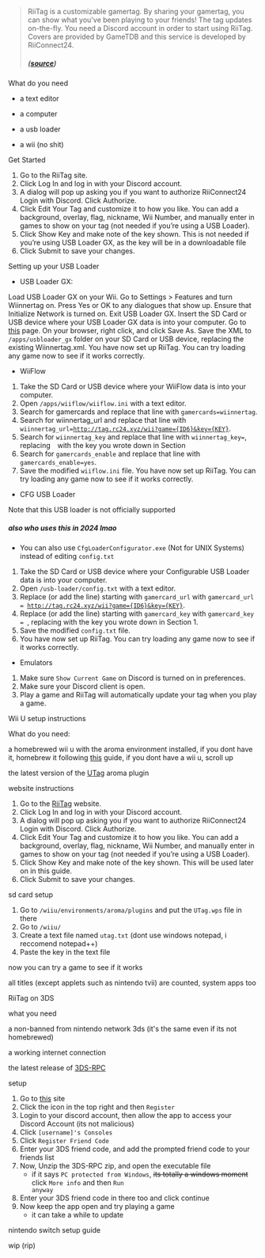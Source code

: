 > RiiTag is a customizable gamertag. By sharing your gamertag, you can show what you've been playing to your friends! The tag updates on-the-fly. You need a Discord account in order to start using RiiTag. Covers are provided by GameTDB and this service is developed by RiiConnect24.
> ##### ([source](https://tag.rc24.xyz))

What do you need

- a text editor

- a computer

- a usb loader

- a wii (no shit)

Get Started

1. Go to the RiiTag site.
2. Click Log In and log in with your Discord account.
3. A dialog will pop up asking you if you want to authorize RiiConnect24 Login with Discord. Click Authorize.
4. Click Edit Your Tag and customize it to how you like. You can add a background, overlay, flag, nickname, Wii Number, and manually enter in games to show on your tag (not needed if you’re using a USB Loader).
5. Click Show Key and make note of the key shown. This is not needed if you’re using USB Loader GX, as the key will be in a downloadable file
6. Click Submit to save your changes.

Setting up your USB Loader

- USB Loader GX:

Load USB Loader GX on your Wii.
Go to Settings > Features and turn Wiinnertag on. Press Yes or OK to any dialogues that show up.
Ensure that Initialize Network is turned on.
Exit USB Loader GX.
Insert the SD Card or USB device where your USB Loader GX data is into your computer.
Go to [this](https://tag.rc24.xyz/Wiinnertag.xml) page.
On your browser, right click, and click Save As.
Save the XML to <code>/apps/usbloader_gx</code> folder on your SD Card or USB device, replacing the existing Wiinnertag.xml.
You have now set up RiiTag. You can try loading any game now to see if it works correctly.

- WiiFlow

1. Take the SD Card or USB device where your WiiFlow data is into your computer.
2. Open <code>/apps/wiiflow/wiiflow.ini</code> with a text editor.
3. Search for gamercards and replace that line with <code>gamercards=wiinnertag</code>.
4. Search for wiinnertag_url and replace that line with <code>wiinnertag_url=http://tag.rc24.xyz/wii?game={ID6}&key={KEY}</code>.
5. Search for <code>wiinnertag_key</code> and replace that line with <code>wiinnertag_key=<key></code>,  replacing<code> <key> </code>with the key you wrote down in Section 
6. Search for <code>gamercards_enable</code> and replace that line with <code>gamercards_enable=yes</code>.
7. Save the modified <code>wiiflow.ini</code> file.
You have now set up RiiTag. You can try loading any game now to see if it works correctly.

- CFG USB Loader

Note that this USB loader is not officially supported
##### also who uses this in 2024 lmao

- You can also use <code>CfgLoaderConfigurator.exe</code> (Not for UNIX Systems) instead of editing <code>config.txt</code>

1. Take the SD Card or USB device where your Configurable USB Loader data is into your computer.
2. Open <code>/usb-loader/config.txt</code> with a text editor.
3. Replace (or add the line) starting with <code>gamercard_url</code> with <code>gamercard_url = http://tag.rc24.xyz/wii?game={ID6}&key={KEY}</code>.
4. Replace (or add the line) starting with <code>gamercard_key</code> with <code>gamercard_key = <key></code>, replacing <key> with the key you wrote down in Section 1.
5. Save the modified <code>config.txt</code> file.
6. You have now set up RiiTag. You can try loading any game now to see if it works correctly.


- Emulators

1. Make sure <code>Show Current Game</code> on Discord is turned on in preferences.
2. Make sure your Discord client is open.
3. Play a game and RiiTag will automatically update your tag when you play a game.

Wii U setup instructions

What do you need:

a homebrewed wii u with the aroma environment installed, if you dont have it, homebrew it following [this](https://wiiu.hacks.guide/#/aroma/getting-started) guide, if you dont have a wii u, scroll up

the latest version of the [UTag](https://github.com/RiiConnect24/UTag) aroma plugin

website instructions

1. Go to the [RiiTag](https://tag.rc24.xyz) website.
2. Click Log In and log in with your Discord account.
3. A dialog will pop up asking you if you want to authorize RiiConnect24 Login with Discord. Click Authorize.
4. Click Edit Your Tag and customize it to how you like. You can add a background, overlay, flag, nickname, Wii Number, and manually enter in games to show on your tag (not needed if you’re using a USB Loader).
5. Click Show Key and make note of the key shown. This will be used later on in this guide.
6. Click Submit to save your changes.

sd card setup

1. Go to <code>/wiiu/environments/aroma/plugins</code> and put the <code>UTag.wps</code> file in there
2. Go to <code>/wiiu/</code>
3. Create a text file named <code>utag.txt</code> (dont use windows notepad, i reccomend notepad++)
4. Paste the key in the text file

now you can try a game to see if it works

all titles (except applets such as nintendo tvii) are counted, system apps too

RiiTag on 3DS

what you need

a non-banned from nintendo network 3ds (it's the same even if its not homebrewed)

a working internet connection

the latest release of [3DS-RPC](https://github.com/MCMi460/3DS-RPC)

setup

1. Go to [this](https://3dsrpc.com) site
2. Click the icon in the top right and then <code>Register</code>
3. Login to your discord account, then allow the app to access your Discord Account (its not malicious)
4. Click <code>[username]'s Consoles</code>
5. Click <code>Register Friend Code</code>
6. Enter your 3DS friend code, and add the prompted friend code to your friends list
7. Now, Unzip the 3DS-RPC zip, and open the executable file
   - if it says <code>PC protected from Windows</code>, ~~its totally a windows moment~~ click <code>More info</code> and then <code>Run anyway</code>
8. Enter your 3DS friend code in there too and click continue
9. Now keep the app open and try playing a game
    - it can take a while to update

nintendo switch setup guide

wip (rip)
